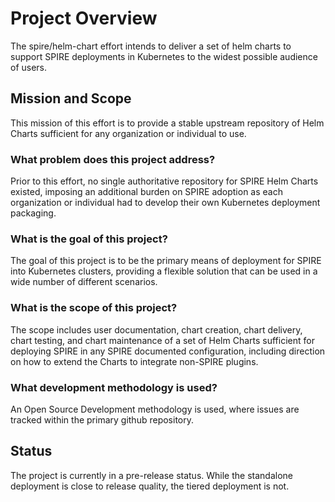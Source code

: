 <!-- vim: ft=markdown colorcolumn=72
-->
# Project Overview

The spire/helm-chart effort intends to deliver a set of helm charts to
support SPIRE deployments in Kubernetes to the widest possible audience of
users.

## Mission and Scope
This mission of this effort is to provide a stable upstream repository
of Helm Charts sufficient for any organization or individual to use.

### What problem does this project address?
Prior to this effort, no single authoritative repository for SPIRE Helm
Charts existed, imposing an additional burden on SPIRE adoption as each
organization or individual had to develop their own Kubernetes
deployment packaging.

### What is the goal of this project?
The goal of this project is to be the primary means of deployment for
SPIRE into Kubernetes clusters, providing a flexible solution that can
be used in a wide number of different scenarios.

### What is the scope of this project?
The scope includes user documentation, chart creation, chart delivery,
chart testing, and chart maintenance of a set of Helm Charts sufficient
for deploying SPIRE in any SPIRE documented configuration, including
direction on how to extend the Charts to integrate non-SPIRE plugins.

### What development methodology is used?
An Open Source Development methodology is used, where issues are tracked
within the primary github repository.

## Status
The project is currently in a pre-release status.  While the standalone
deployment is close to release quality, the tiered deployment is not.

